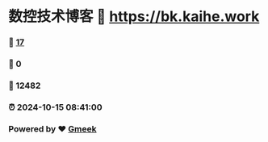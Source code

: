 # 数控技术博客 :link: https://bk.kaihe.work 
### :page_facing_up: [17](https://bk.kaihe.work/tag.html) 
### :speech_balloon: 0 
### :hibiscus: 12482 
### :alarm_clock: 2024-10-15 08:41:00 
### Powered by :heart: [Gmeek](https://github.com/Meekdai/Gmeek)
